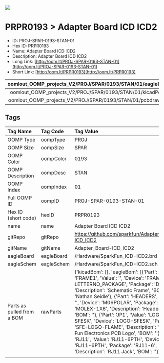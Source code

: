 


  
![][im]
# PRPR0193 > Adapter Board ICD ICD2

- ID: PROJ-SPAR-0193-STAN-01
- Hex ID: PRPR0193
- Name: Adapter Board ICD ICD2
- Description: Adapter Board ICD ICD2
- Long Link: [http://oom.lt/PROJ-SPAR-0193-STAN-01](http://oom.lt/PROJ-SPAR-0193-STAN-01)
- Short Link: [http://oom.lt/PRPR0193](http://oom.lt/PRPR0193)
  

|oomlout_OOMP_projects_V2/PROJ/SPAR/0193/STAN/01/eagleImage.png|oomlout_OOMP_projects_V2/PROJ/SPAR/0193/STAN/01/eagleSchemImage.png|oomlout_OOMP_projects_V2/PROJ/SPAR/0193/STAN/01/kicadPcb3dFront.png|oomlout_OOMP_projects_V2/PROJ/SPAR/0193/STAN/01/kicadPcb3dBack.png|
| :---: | :---: | :---: | :---: |
|oomlout_OOMP_projects_V2/PROJ/SPAR/0193/STAN/01/kicadPcb3d.png|oomlout_OOMP_projects_V2/PROJ/SPAR/0193/STAN/01/bomBack.png|oomlout_OOMP_projects_V2/PROJ/SPAR/0193/STAN/01/bomFront.png|oomlout_OOMP_projects_V2/PROJ/SPAR/0193/STAN/01/pcbdraw.svg|
|oomlout_OOMP_projects_V2/PROJ/SPAR/0193/STAN/01/pcbdrawBack.svg||||

## Tags
  

|Tag Name|Tag Code|Tag Value|
| :--- | :--- | :--- |
|OOMP Type|oompType|PROJ|
|OOMP Size|oompSize|SPAR|
|OOMP Color|oompColor|0193|
|OOMP Description|oompDesc|STAN|
|OOMP Index|oompIndex|01|
|Full OOMP ID|oompID|PROJ-SPAR-0193-STAN-01|
|Hex ID (short code)|hexID|PRPR0193|
|name|name|Adapter Board ICD ICD2|
|gitRepo|gitRepo|https://github.com/sparkfun/Adapter_Board-ICD_ICD2|
|gitName|gitName|Adapter_Board-ICD_ICD2|
|eagleBoard|eagleBoard|/Hardware/SparkFun_ICD-ICD2.brd|
|eagleSchem|eagleSchem|/Hardware/SparkFun_ICD-ICD2.sch|
|Parts as pulled from a BOM|rawParts|{'kicadBom': [], 'eagleBom': [{'Part': 'FRAME1', 'Value': '', 'Device': 'FRAME-LETTERNO_PACKAGE', 'Package': 'DUMMY', 'Description': 'Schematic Frame', 'BOM': 'Nathan Seidle'}, {'Part': 'HEADERS', 'Value': '', 'Device': 'M06POLAR', 'Package': 'MOLEX-1X6', 'Description': 'Header 6', 'BOM': ''}, {'Part': 'JP1', 'Value': 'LOGO-SFESK', 'Device': 'LOGO-SFESK', 'Package': 'SFE-LOGO-FLAME', 'Description': 'Spark Fun Electronics PCB Logo', 'BOM': ''}, {'Part': 'RJ11', 'Value': 'RJ11-6PTH', 'Device': 'RJ11-6PTH', 'Package': 'RJ11-6', 'Description': 'RJ11 Jack', 'BOM': ''}]}|
||||



[im]: PROJ/SPAR/0193/STAN/01/kicadPcb3d_450.png
